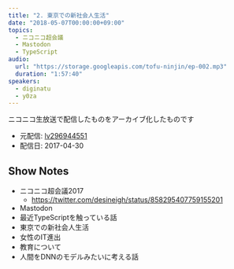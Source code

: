 ```yaml
---
title: "2. 東京での新社会人生活"
date: "2018-05-07T00:00:00+09:00"
topics:
  - ニコニコ超会議
  - Mastodon
  - TypeScript
audio:
  url: "https://storage.googleapis.com/tofu-ninjin/ep-002.mp3"
  duration: "1:57:40"
speakers:
  - diginatu
  - y0za
---
```


ニコニコ生放送で配信したものをアーカイブ化したものです
- 元配信: [lv296944551](http://live.nicovideo.jp/watch/lv296944551)
- 配信日: 2017-04-30

## Show Notes
- ニコニコ超会議2017
  + https://twitter.com/desineigh/status/858295407759155201
- Mastodon
- 最近TypeScriptを触っている話
- 東京での新社会人生活
- 女性のIT進出
- 教育について
- 人間をDNNのモデルみたいに考える話
